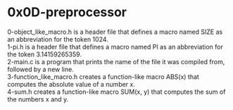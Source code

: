 <h1>0x0D-preprocessor</h1>

0-object_like_macro.h is a header file that defines a macro named SIZE as an abbreviation for the token 1024.<br />
1-pi.h is a header file that defines a macro named PI as an abbreviation for the token 3.14159265359.<br />
2-main.c is a program that prints the name of the file it was compiled from, followed by a new line.<br />
3-function_like_macro.h creates a function-like macro ABS(x) that computes the absolute value of a number x.<br />
4-sum.h creates a function-like macro SUM(x, y) that computes the sum of the numbers x and y.